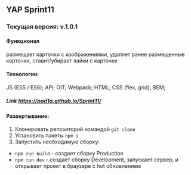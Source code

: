 ## YAP Sprint11
### Текущая версия: v.1.0.1

#### Функционал
размещает карточки с изображениями, удаляет ранее размещенные карточки, ставит/убирает лайки с карточек

#### Технологии:
JS (ES5 / ES6);
API;
GIT;
Webpack;
HTML;
CSS (flex, grid);
BEM;

##### Link https://pad1a.github.io/Sprint11/

#### Развертывание:
1. Клонировать репозиторий командой ```git clone```
2. Установить пакеты ```npm i```
3. Запустить необходимую сборку:
 * ```npm run build``` - создает сборку Production
 * ```npm run dev``` - создает сборку Development, запускает сервер, и открывает проект в браузере с hot обновлением
